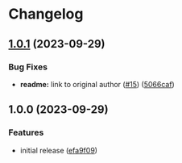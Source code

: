 # Changelog

## [1.0.1](https://github.com/portabletext/solid-portabletext/compare/v1.0.0...v1.0.1) (2023-09-29)


### Bug Fixes

* **readme:** link to original author ([#15](https://github.com/portabletext/solid-portabletext/issues/15)) ([5066caf](https://github.com/portabletext/solid-portabletext/commit/5066caf02b91c7a078e933474347e3a0986c9276))

## 1.0.0 (2023-09-29)


### Features

* initial release ([efa9f09](https://github.com/portabletext/solid-portabletext/commit/efa9f09ed2a4f6fdf7922f88dd1a7338eedd0b1e))
